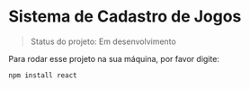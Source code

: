# Sistema de Cadastro de Jogos

> Status do projeto: Em desenvolvimento

Para rodar esse projeto na sua máquina, por favor digite:
```
npm install react
```
